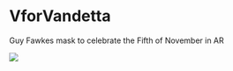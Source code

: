 # VforVandetta
 Guy Fawkes mask to celebrate the Fifth of November in AR

![](https://media.giphy.com/media/Z5GcGZmkvz7Y4/giphy.gif)
